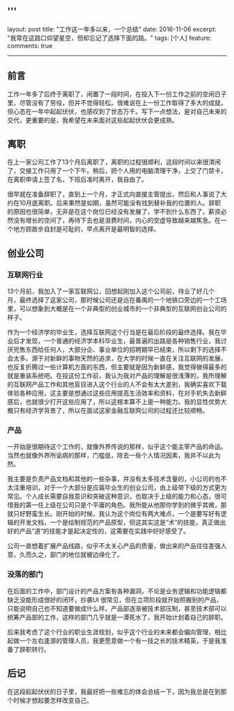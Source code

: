 '''
---
layout: post
title: "工作这一年多以来，一个总结"
date: 2016-11-06
excerpt: "我常在这路口仰望星空，但却忘记了选择下面的路。"
tags: [个人]
feature:
comments: true

---

## 前言

工作一年多了后终于离职了，闲置了一段时间，在投入下一份工作之前的空闲日子里，尽管没有了劳役，但并不觉得轻松。很难说在上一份工作取得了多大的成就，但心态在一年中起起伏伏，也感叹到了世态万千。写下一点想法，是对自己未来的交代，更重要的是，我希望在未来面对这些起起伏伏会更成熟。

## 离职

在上一家公司工作了13个月后离职了，离职的过程很顺利，这段时间以来很清闲了，交接工作只用了一个下午。稍后，把个人用的电脑清理干净，上交了门禁卡，在离职申请上签了名，下班后准时离开，我自由了。

很早就在准备辞职了，直到上一个月，才正式向直接主管提出，然后和人事说了大约在10月底离职。后来果然是如期，虽然可能没有找到替补我的位置的人。辞职的原因也很简单，无非是在这个岗位已经没有发展了，学不到什么东西了，薪资必然没有增长的空间了，再待下去也是浪费时间，内心的空虚导致越来越焦急。在一个地方顾故步自封是可耻的，早点离开是最明智的选择。

## 创业公司

### 互联网行业

13个月前，我加入了一家互联网公，回想起刚加入这个公司前，待业了好几个月，最终选择了这家公司，那时候公司还是远在番禺的一个地铁口旁边的一个工场里，可以想象到大概是在一个非典型的创业城市的一个非典型的互联网创业公司的样子。

作为一个经济学的毕业生，选择互联网这个行当是在最后阶段的最终选择。我在毕业后才发现，一个普通的经济学本科毕业生，最普遍的出路是各种销售行业，我讨厌兜售东西给任何人，大部分企、事业单位的招聘期早已结束，所以剩下的选择不会太多。源于对新鲜的事物天然的追求，在大学的时候一直在关注互联网的发展，也反复折腾过一些计算机方面的东西，但主要就是因为新鲜感，我觉得做得最多的就是重装系统吧。在投这份工作前，我认为我对产品的理解是很浅薄的，我所理解的互联网产品工作和其他盲目进入这个行业的人不会有太大差别，我确实喜欢下载体验各种应用，这主要是想通过这些应用提高生活效率和资料，在对手机失去新鲜感后，也就很少打开这些应用了，所以这根本算不上是一种能力。我的显性优势大概只有经济学背景了，所以在面试这家金融互联网公司的过程还比较顺畅。

### 产品

一开始是很期待这个工作的，就像外界传说的那样，似乎这个能主宰产品的命运。当然也就像外界所诟病的那样，门槛低，除去一些个人情况因素，我并不以此为然。

我主要是负责产品文档和其他的一些杂事，并没有太多技术含量的，小公司的也不太注重培训，对于一个大部分是应届毕业生的创业公司，由上级带下级的方式更为常见。个人成长需要自我意识和突破这种意识，也取决于上级的能力和心态，很可惜我的第一任上级在公司只是个平庸的角色。我所能从他那你学到的微乎其微，那就只好野蛮生长。刚开始的时候，我认为这个岗位有两大难点，一个是要写好有逻辑的开发文档，一个是绘制规范的产品原型，但这其实这是“术”的技能，真正做出好的产品“道”的技能才是起决定性的，这需要在实践中好好感受了。

公司一直想着扩展产品线路，似乎不太关心产品的质量，做出来的产品往往差强人意，久而久之，部门的地位就被边缘化了。

### 没落的部门

在后面的工作中，部门设计的产品方案有各种漏洞，不论是业务逻辑和功能逻辑都缺乏没能形成很好的闭环，抄袭UI 很常见，但在立项阶段就开始照搬别的产品，只能说明自己也不知道要做成什么样。产品部逐渐被技术部压制，甚至技术部可以统筹产品部的工作，这样的部门几乎就是一潭死水了，我开始计划着自己的辞职。

后来我考虑了这个行业的职业生涯规划，似乎这个行业的未来都会偏向管理，相比起做一个左右逢源的管理人员，我更愿意做一个有一技之长的技术精英，于是我准备了辞职转行。

## 后记

在这段起起伏伏的日子里，我最好把一些难忘的体会总结一下，因为我总是在到那个时候才想起要怎样改变自己。

